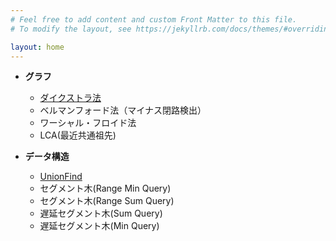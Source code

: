 ```yaml
---
# Feel free to add content and custom Front Matter to this file.
# To modify the layout, see https://jekyllrb.com/docs/themes/#overriding-theme-defaults

layout: home
---
```


  - **グラフ**
    - [ダイクストラ法](https://harufujimoto.github.io/graph/dijkstra.html) 
    - ベルマンフォード法（マイナス閉路検出）
    - ワーシャル・フロイド法
    - LCA(最近共通祖先)

  - **データ構造**
    - [UnionFind](https://harufujimoto.github.io/datastructure/unionfind.html)
    - セグメント木(Range Min Query)
    - セグメント木(Range Sum Query)
    - 遅延セグメント木(Sum Query)
    - 遅延セグメント木(Min Query)

